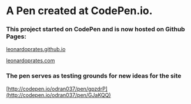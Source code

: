 # A Pen created at CodePen.io.

### This project started on CodePen and is now hosted on Github Pages:

[leonardoprates.github.io](http://leonardoprates.github.io)

[leonardoprates.com](http://leonardoprates.com)

### The pen serves as testing grounds for new ideas for the site

[http://codepen.io/odran037/pen/gpzdrP](http://codepen.io/odran037/pen/GJaKQQ)

 